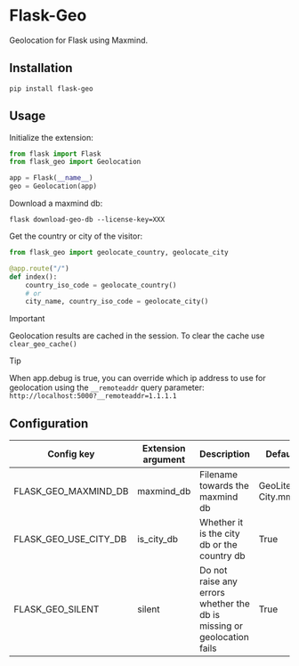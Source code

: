 # Flask-Geo

Geolocation for Flask using Maxmind.

## Installation

    pip install flask-geo

## Usage

Initialize the extension:

```python
from flask import Flask
from flask_geo import Geolocation

app = Flask(__name__)
geo = Geolocation(app)
```

Download a maxmind db:

    flask download-geo-db --license-key=XXX

Get the country or city of the visitor:

```python
from flask_geo import geolocate_country, geolocate_city

@app.route("/")
def index():
    country_iso_code = geolocate_country()
    # or
    city_name, country_iso_code = geolocate_city()
```

> [!IMPORTANT]
> Geolocation results are cached in the session. To clear the cache use `clear_geo_cache()`

> [!TIP]
> When app.debug is true, you can override which ip address to use for geolocation using the `__remoteaddr` query parameter: `http://localhost:5000?__remoteaddr=1.1.1.1`

## Configuration

| Config key | Extension argument | Description | Default |
| --- | --- | --- | --- |
| FLASK_GEO_MAXMIND_DB | maxmind_db | Filename towards the maxmind db | GeoLite2-City.mmdb |
| FLASK_GEO_USE_CITY_DB | is_city_db | Whether it is the city db or the country db | True |
| FLASK_GEO_SILENT | silent | Do not raise any errors whether the db is missing or geolocation fails | True |